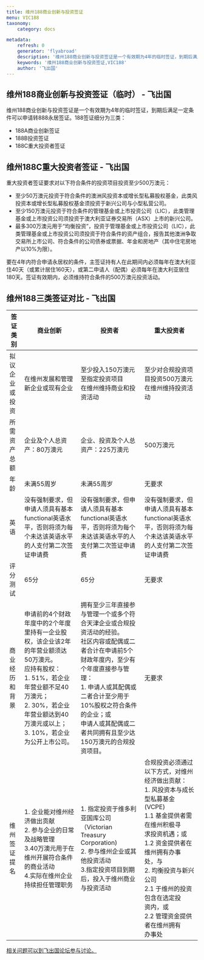 ```yaml
---
title: 维州188商业创新与投资签证
menu: VIC188
taxonomy:
    category: docs

metadata:
    refresh: 0
    generator: 'flyabroad'
    description: '维州188商业创新与投资签证是一个有效期为4年的临时签证，到期后满足一定条件可以申请转888永居签证。'
    keywords: '维州188商业创新与投资签证,VIC188'
    author: '飞出国'
---
```


## 维州188商业创新与投资签证（临时）  - 飞出国 ##

维州188商业创新与投资签证是一个有效期为4年的临时签证，到期后满足一定条件可以申请转888永居签证。188签证细分为三类：

- 188A商业创新签证
- 188B投资签证
- 188C重大投资者签证

## 维州188C重大投资者签证  - 飞出国 ##

重大投资者签证要求对以下符合条件的投资项目投资至少500万澳元：

- 至少50万澳元投资于符合条件的澳洲风投资本或增长型私募股权基金，此类风投资本或增长型私募股权基金须投资于新兴公司与小型私营公司。
- 至少150万澳元投资于符合条件的管理基金或上市投资公司（LIC），此类管理基金或上市投资公司须投资于澳大利亚证券交易所（ASX）上市的新兴公司。
- 最多300万澳元用于“均衡投资”，投资于管理基金或上市投资公司（LIC），此类管理基金或上市投资公司须投资于符合条件的资产组合，报告其他澳洲争取交易所上市公司、符合条件的公司债券或票据、年金和房地产（其中住宅房地产以10%为限）。

要在4年内符合申请永居权的条件，主签证持有人在此期间内必须每年在澳大利亚住40天（或累计居住160天），或第二申请人（配偶）必须每年在澳大利亚居住180天。签证有效期内，必须维持符合条件的500万澳元投资活动。


## 维州188三类签证对比  - 飞出国 ##

<table class="table table-bordered table-hover table-condensed">
<thead><tr><th title="Field #1">签证类别</th>
<th title="Field #2">商业创新</th>
<th title="Field #3">投资者</th>
<th title="Field #4">重大投资者</th>
</tr></thead>
<tbody><tr><td>拟议企业或投资</td>
<td>在维州发展和管理新企业或现有企业</td>
<td>至少投入150万澳元至指定投资项目<br/>在维州维持商业和投资活动</td>
<td>至少对合规投资项目投资500万澳元<br/>在维州维持投资活动</td>
</tr>
<tr><td>所需资产总额</td>
<td>企业及个人总资产：80万澳元</td>
<td>企业、投资及个人总资产：225万澳元</td>
<td>500万澳元</td>
</tr>
<tr><td>年龄</td>
<td>未满55周岁</td>
<td>未满55周岁</td>
<td>无要求</td>
</tr>
<tr><td>英语</td>
<td>没有强制要求，但申请人须具有基本functional英语水平，否则将须为每个未达该英语水平的人支付第二次签证申请费</td>
<td>没有强制要求，但申请人须具有基本functional英语水平，否则将须为每个未达该英语水平的人支付第二次签证申请费</td>
<td>没有强制要求，但申请人须具有基本functional英语水平，否则将须为每个未达该英语水平的人支付第二次签证申请费</td>
</tr>
<tr><td>评分测试</td>
<td>65分</td>
<td>65分</td>
<td>无要求</td>
</tr>
<tr><td>商业经历和背景</td>
<td>申请前的4个财政年度中的2个年度里持有一企业股权，该企业该2年的年营业额须达50万澳元。<br/>应持有股权：<br/>1. 51%，若企业年营业额不足40万澳元；<br/>2. 30%，若企业年营业额达到40万澳元或以上；<br/>3. 10%，若企业为公开上市公司。</td>
<td>拥有至少三年直接参与管理一个或多个符合天津企业或合规投资活动的经验。<br/>社区内容或配偶或二者合计在申请前5个财政年度内，至少有个年度直接参与管理：<br/>1. 申请人或其配偶或二者合计至少用于10%股权之符合条件的企业；或<br/>申请人或其配偶或二者共同拥有且至少达150万澳元的合规投资项目。<br/></td>
<td>无要求</td>
</tr>
<tr><td>维州签证提名</td>
<td>1. 企业能对维州经济做出贡献<br/>2. 参与企业的日常及战略管理<br/>3.40万澳元用于在维州开展符合条件的商业活动<br/>4.实际在维州企业持续担任管理职务</td>
<td>1. 指定投资于维多利亚国库公司（Victorian Treasury Corporation)<br/>2. 参与维州企业或其他投资活动<br/>3.指定投资项目到期后，投入于维州商业与投资活动</td>
<td>合规投资必须通过以下方式，对维州经济做出贡献：<br/>1.  风投资本与成长型私募基金<br/>(VCPE)<br/>1.1 基金提供者需在维州积极寻<br/>求投资机遇；或<br/>1.2 资金提供者在维州拥有办事<br/>处，与<br/>2. 均衡投资与新兴公司<br/>2.1 于维州的投资包含在选定投<br/>资内，或<br/>2.2 管理资金提供者在维州拥有<br/>办事处</td>
</tr>
</tbody></table>


[相关问题可以到飞出国论坛参与讨论。](http://bbs.fcgvisa.com/t/17826?target=_blank)